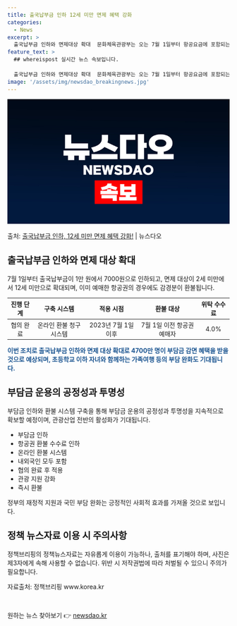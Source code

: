 ```yaml
---
title: 출국납부금 인하 12세 미만 면제 혜택 강화
categories:
  - News
excerpt: >
  출국납부금 인하와 면제대상 확대  문화체육관광부는 오는 7월 1일부터 항공요금에 포함되는 출국납부금 부담금을…
feature_text: >
  ## whereispost 실시간 뉴스 속보입니다.

  출국납부금 인하와 면제대상 확대  문화체육관광부는 오는 7월 1일부터 항공요금에 포함되는 출국납부금 부담금을…
image: '/assets/img/newsdao_breakingnews.jpg'
---
```


![뉴스다오 속보](/assets/img/newsdao_breakingnews.jpg)

<p>출처: <a href="https://newsdao.kr/4509" rel="dofollow">출국납부금 인하, 12세 미만 면제 혜택 강화!</a> | 뉴스다오</p>

<h2 data-ke-size="size26">출국납부금 인하와 면제 대상 확대</h2>
<p data-ke-size="size16">7월 1일부터 출국납부금이 1만 원에서 7000원으로 인하되고, 면제 대상이 2세 미만에서 12세 미만으로 확대되며, 이미 예매한 항공권의 경우에도 감경분이 환불됩니다.</p>

<table>
<thead>
<tr>
<th style="text-align: center;">진행 단계</th>
<th style="text-align: center;">구축 시스템</th>
<th style="text-align: center;">적용 시점</th>
<th style="text-align: center;">환불 대상</th>
<th style="text-align: center;">위탁 수수료</th>
</tr>
</thead>
<tbody>
<tr>
<td style="text-align: center;">협의 완료</td>
<td style="text-align: center;">온라인 환불 청구 시스템</td>
<td style="text-align: center;">2023년 7월 1일 이후</td>
<td style="text-align: center;">7월 1일 이전 항공권 예매자</td>
<td style="text-align: center;">4.0%</td>
</tr>
</tbody>
</table>

<b><span style="color: #1a5490;">이번 조치로 출국납부금 인하와 면제 대상 확대로 4700만 명이 부담금 감면 혜택을 받을 것으로 예상되며, 초등학교 이하 자녀와 함께하는 가족여행 등의 부담 완화도 기대됩니다.</span></b>

<h2 data-ke-size="size26">부담금 운용의 공정성과 투명성</h2>
<p data-ke-size="size16">부담금 인하와 환불 시스템 구축을 통해 부담금 운용의 공정성과 투명성을 지속적으로 확보할 예정이며, 관광산업 전반의 활성화가 기대됩니다.</p>

<ul>
<li>부담금 인하</li>
<li>항공권 환불 수수료 인하</li>
<li>온라인 환불 시스템</li>
<li>내외국인 모두 포함</li>
<li>협의 완료 후 적용</li>
<li>관광 지원 강화</li>
<li>즉시 환불</li>
</ul>

<p data-ke-size="size16">정부의 재정적 지원과 국민 부담 완화는 긍정적인 사회적 효과를 가져올 것으로 보입니다.</p>

<h2 data-ke-size="size26">정책 뉴스자료 이용 시 주의사항</h2>
<p data-ke-size="size16">정책브리핑의 정책뉴스자료는 자유롭게 이용이 가능하나, 출처를 표기해야 하며, 사진은 제3자에게 속해 사용할 수 없습니다. 위반 시 저작권법에 따라 처벌될 수 있으니 주의가 필요합니다.</p>

<p data-ke-size="size16">자료출처: 정책브리핑 www.korea.kr</p>

<p data-ke-size="size16">&nbsp;</p> 

원하는 뉴스 찾아보기 👉 <a href="https://newsdao.kr" rel="dofollow">newsdao.kr</a>



